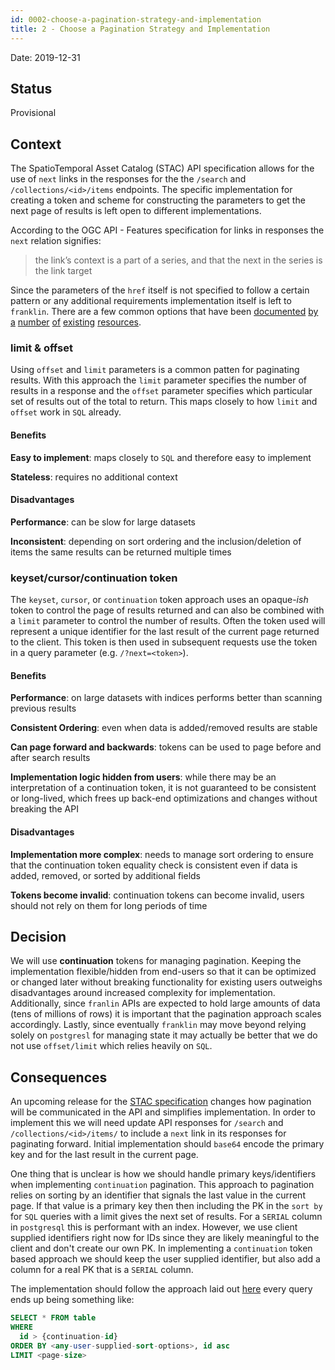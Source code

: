 ```yaml
---
id: 0002-choose-a-pagination-strategy-and-implementation
title: 2 - Choose a Pagination Strategy and Implementation
---
```

Date: 2019-12-31

## Status

Provisional

## Context

The SpatioTemporal Asset Catalog (STAC) API specification allows for the use of `next` links in the responses for the the
`/search` and `/collections/<id>/items` endpoints. The specific implementation for creating a token and scheme for constructing
the parameters to get the next page of results is left open to different implementations.

According to the OGC API - Features specification for links in responses the `next` relation signifies:
> the link’s context is a part of a series, and that the next in the series is the link target 

Since the parameters of the `href` itself is not specified to follow a certain pattern or any additional requirements 
implementation itself is left to `franklin`. There are a few common options that have been [documented](https://www.moesif.com/blog/technical/api-design/REST-API-Design-Filtering-Sorting-and-Pagination/) [by](https://nordicapis.com/everything-you-need-to-know-about-api-pagination/) [a](https://phauer.com/2015/restful-api-design-best-practices/) [number](https://phauer.com/2018/web-api-pagination-timestamp-id-continuation-token/) [of](https://developers.facebook.com/docs/graph-api/using-graph-api/#paging) 
[existing](https://developer.github.com/v3/#pagination) [resources](https://developer.spotify.com/documentation/web-api/reference/object-model/#paging-object).

### limit & offset

Using `offset` and `limit` parameters is a common patten for paginating results. With this approach the `limit` 
parameter specifies the number of results in a response and the `offset` parameter specifies which particular set of 
results out of the total to return. This maps closely to how `limit` and `offset` work in `SQL` already.

#### Benefits

**Easy to implement**: maps closely to `SQL` and therefore easy to implement

**Stateless**: requires no additional context

#### Disadvantages

**Performance**: can be slow for large datasets

**Inconsistent**: depending on sort ordering and the inclusion/deletion of items the same results can be returned multiple times

### keyset/cursor/continuation token

The `keyset`, `cursor`, or `continuation` token approach uses an opaque-*ish* token to control the page of results 
returned and can also be combined with a `limit` parameter to control the number of results. Often the token used will 
represent a unique identifier for the last result of the current page returned to the client. This token is then used in
subsequent requests use the token in a query parameter (e.g. `/?next=<token>`).

#### Benefits

**Performance**: on large datasets with indices performs better than scanning previous results

**Consistent Ordering**: even when data is added/removed results are stable

**Can page forward and backwards**: tokens can be used to page before and after search results

**Implementation logic hidden from users**: while there may be an interpretation of a continuation token, it is not
guaranteed to be consistent or long-lived, which frees up back-end optimizations and changes without breaking the API

#### Disadvantages
**Implementation more complex**: needs to manage sort ordering to ensure that the continuation token equality check is
consistent even if data is added, removed, or sorted by additional fields

**Tokens become invalid**: continuation tokens can become invalid, users should not rely on them for long periods of 
time

## Decision

We will use **continuation** tokens for managing pagination. Keeping the implementation flexible/hidden
from end-users so that it can be optimized or changed later without breaking functionality for existing users outweighs
disadvantages around increased complexity for implementation. Additionally, since `franlin` APIs are expected to hold 
large amounts of data (tens of millions of rows) it is important that the pagination approach scales accordingly.
Lastly, since eventually `franklin` may move beyond relying solely on `postgresl` for managing state it may actually be
better that we do not use `offset/limit` which relies heavily on `SQL`. 

## Consequences

An upcoming release for the [STAC specification](https://github.com/radiantearth/stac-spec/blob/dev/CHANGELOG.md#changed) 
changes how pagination will be communicated in the API and simplifies implementation. In order to implement this we will 
need update API responses for `/search` and `/collections/<id>/items/` to include a `next` link in its responses for
paginating forward. Initial implementation should `base64` encode the primary key and for the last result in the current
page.

One thing that is unclear is how we should handle primary keys/identifiers when implementing `continuation` pagination.
This approach to pagination relies on sorting by an identifier that signals the last value in the current page. If that 
value is a primary key then then including the PK in the `sort by` for `SQL` queries with a limit gives the next set of 
results. For a `SERIAL` column in `postgresql` this is performant with an index. However, we use client supplied 
identifiers right now for IDs since they are likely meaningful to the client and don't create our own PK. In 
implementing a `continuation` token based approach we should keep the user supplied identifier, but also add a column 
for a real PK that is a `SERIAL` column.

The implementation should follow the approach laid out [here](https://phauer.com/2018/web-api-pagination-timestamp-id-continuation-token/) 
every query ends up being something like:

```SQL
SELECT * FROM table
WHERE 
  id > {continuation-id} 
ORDER BY <any-user-supplied-sort-options>, id asc
LIMIT <page-size>
```
